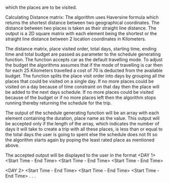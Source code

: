 which the places are to be visited.

Calculating Distance matrix:
	The algorithm uses Haversine formula which returns the shortest distance between two geographical coordinates. The distance between two places is taken as their straight line distance.
	The output is a 2D square matrix with each element being the shortest or the straight line distance between 2 location coordinates in Kilometers.
	
	
 The distance matrix, place visited order, total days, starting time, ending time and total budget are passed as parameter to the schedule generating function. The function accepts car as the default travelling mode. To adjust the budget the algorithms assumes that if the mode of travelling is car then for each 25 Kilometers travelled a cost of 70 is deducted from the available budget. The function splits the place visit order into days by grouping all the places that could be visited on a single day. If no more places could be visited on a day because of time constraint on that day  then the place will be added to the next days schedule. If no more places could be visited because of the budget or if no more places left then the algorithm stops running thereby returning the schedule for the trip. 
 
The output of the schedule generating function will be an array with each element containing the duration, place name as the value. This output will be accepted only if the length of the array, which indicates the number of days it will take to create a trip with all these places, is less than or equal to the total days the user is going to spent else the schedule does not fit so the algorithm starts again by poping the least rated place as mentioned above.

The accepted output will be displayed to the user in the format
<DAY 1>
<Start Time - End Time> <Place Name>
<Start Time - End Time> <Place Name>
<Start Time - End Time> <Place Name>

<DAY 2>
<Start Time - End Time> <Place Name>
<Start Time - End Time> <Place Name>
<Start Time - End Time> <Place Name>
.
.
.
